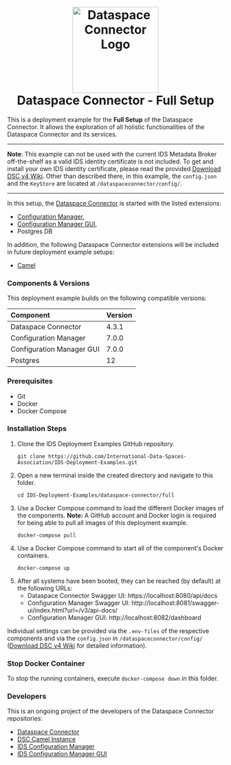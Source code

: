 <h1 align="center">
  <br>
  <a href="https://dataspace-connector.de/dsc_logo.svg"><img src="https://dataspace-connector.de/dsc_logo.svg" alt="Dataspace Connector Logo" width="200"></a>
  <br>
      Dataspace Connector - Full Setup
  <br>
</h1>

This is a deployment example for the **Full Setup** of the Dataspace Connector. It allows the exploration of all holistic functionalities of the Dataspace Connector and its services. 

---

**Note**: 
This example can not be used with the current IDS Metadata Broker off-the-shelf as a valid IDS identity certificate is not included. 
To get and install your own IDS identity certificate, please read the provided [Download DSC v4 Wiki](https://international-data-spaces-association.github.io/DataspaceConnector/assets/files/dsc_v4_wiki.zip).
Other than described there, in this example, the `config.json` and the `KeyStore` are located at  `/dataspaceconnector/config/`.

---

In this setup, the [Dataspace Connector](https://github.com/International-Data-Spaces-Association/DataspaceConnector) is started with the listed extensions:
* [Configuration Manager](https://github.com/International-Data-Spaces-Association/IDS-ConfigurationManager), 
* [Configuration Manager GUI](https://github.com/International-Data-Spaces-Association/IDS-ConfigurationManager-UI), 
* Postgres DB

In addition, the following Dataspace Connector extensions will be included in future deployment example setups:
* [Camel](https://github.com/International-Data-Spaces-Association/DSC-Camel-Instance)


### Components & Versions
This deployment example builds on the following compatible versions:

| Component | Version |
|:----------|:--------|
| Dataspace Connector | 4.3.1 |
| Configuration Manager | 7.0.0 |
| Configuration Manager GUI | 7.0.0 |
| Postgres | 12 |

### Prerequisites
  - Git
  - Docker
  - Docker Compose

### Installation Steps
1. Clone the IDS Deployment Examples GitHub repository.
    ```
    git clone https://github.com/International-Data-Spaces-Association/IDS-Deployment-Examples.git
    ```
2. Open a new terminal inside the created directory and navigate to this folder.
    ```
    cd IDS-Deployment-Examples/dataspace-connector/full
    ```
3. Use a Docker Compose command to load the different Docker images of the components. **Note:** A GitHub account and Docker login is required for being able to pull all images of this deployment example.
    ```
    docker-compose pull
    ```
4. Use a Docker Compose command to start all of the component's Docker containers.
    ```
    docker-compose up
    ```    
5. After all systems have been booted, they can be reached (by default) at the following URLs:
   - Dataspace Connector Swagger UI: https://localhost:8080/api/docs
   - Configuration Manager Swagger UI: http://localhost:8081/swagger-ui/index.html?url=/v3/api-docs/
   - Configuration Manager GUI: http://localhost:8082/dashboard

Individual settings can be provided via the `.env-files` of the respective components and via the `config.json` in `/dataspaceconnector/config/` ([Download DSC v4 Wiki](https://international-data-spaces-association.github.io/DataspaceConnector/assets/files/dsc_v4_wiki.zip) for detailed information).

### Stop Docker Container
To stop the running containers, execute `docker-compose down` in this folder.

### Developers

This is an ongoing project of the developers of the Dataspace Connector repositories:
* [Dataspace Connector](https://github.com/International-Data-Spaces-Association/DataspaceConnector)
* [DSC Camel Instance](https://github.com/International-Data-Spaces-Association/DSC-Camel-Instance)
* [IDS Configuration Manager](https://github.com/International-Data-Spaces-Association/IDS-ConfigurationManager)
* [IDS Configuration Manager GUI](https://github.com/International-Data-Spaces-Association/IDS-ConfigurationManager-UI)





